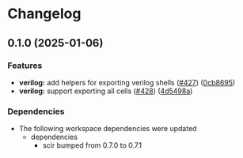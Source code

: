 # Changelog

## 0.1.0 (2025-01-06)


### Features

* **verilog:** add helpers for exporting verilog shells ([#427](https://github.com/ucb-substrate/substrate2/issues/427)) ([0cb8695](https://github.com/ucb-substrate/substrate2/commit/0cb8695be31fac131b5df106508cd0546eb96b45))
* **verilog:** support exporting all cells ([#428](https://github.com/ucb-substrate/substrate2/issues/428)) ([4d5498a](https://github.com/ucb-substrate/substrate2/commit/4d5498a3467cd54af9a0abe7afc53e0c356e781f))


### Dependencies

* The following workspace dependencies were updated
  * dependencies
    * scir bumped from 0.7.0 to 0.7.1
